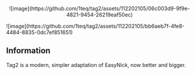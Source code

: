 <p align="center">
![image](https://github.com/1teq/tag2/assets/112202105/06c003d9-9f9e-4821-9454-26219eaf50ec)
</p>
![image](https://github.com/1teq/tag2/assets/112202105/bb6aeb7f-4fe8-4484-8835-0dc7ef851651)


## Information
Tag2 is a modern, simpler adaptation of EasyNick, now better and bigger.
